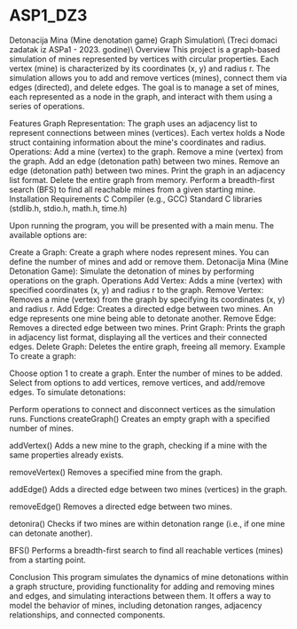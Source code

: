 # ASP1_DZ3
Detonacija Mina (Mine denotation game) Graph Simulation\\
(Treci domaci zadatak iz ASPa1 - 2023. godine)\\
Overview
This project is a graph-based simulation of mines represented by vertices with circular properties. Each vertex (mine) is characterized by its coordinates (x, y) and radius r. The simulation allows you to add and remove vertices (mines), connect them via edges (directed), and delete edges. The goal is to manage a set of mines, each represented as a node in the graph, and interact with them using a series of operations.

Features
Graph Representation: The graph uses an adjacency list to represent connections between mines (vertices). Each vertex holds a Node struct containing information about the mine's coordinates and radius.
Operations:
Add a mine (vertex) to the graph.
Remove a mine (vertex) from the graph.
Add an edge (detonation path) between two mines.
Remove an edge (detonation path) between two mines.
Print the graph in an adjacency list format.
Delete the entire graph from memory.
Perform a breadth-first search (BFS) to find all reachable mines from a given starting mine.
Installation
Requirements
C Compiler (e.g., GCC)
Standard C libraries (stdlib.h, stdio.h, math.h, time.h)

Upon running the program, you will be presented with a main menu. The available options are:

Create a Graph: Create a graph where nodes represent mines. You can define the number of mines and add or remove them.
Detonacija Mina (Mine Detonation Game): Simulate the detonation of mines by performing operations on the graph.
Operations
Add Vertex: Adds a mine (vertex) with specified coordinates (x, y) and radius r to the graph.
Remove Vertex: Removes a mine (vertex) from the graph by specifying its coordinates (x, y) and radius r.
Add Edge: Creates a directed edge between two mines. An edge represents one mine being able to detonate another.
Remove Edge: Removes a directed edge between two mines.
Print Graph: Prints the graph in adjacency list format, displaying all the vertices and their connected edges.
Delete Graph: Deletes the entire graph, freeing all memory.
Example
To create a graph:

Choose option 1 to create a graph.
Enter the number of mines to be added.
Select from options to add vertices, remove vertices, and add/remove edges.
To simulate detonations:

Perform operations to connect and disconnect vertices as the simulation runs.
Functions
createGraph()
Creates an empty graph with a specified number of mines.

addVertex()
Adds a new mine to the graph, checking if a mine with the same properties already exists.

removeVertex()
Removes a specified mine from the graph.

addEdge()
Adds a directed edge between two mines (vertices) in the graph.

removeEdge()
Removes a directed edge between two mines.

detonira()
Checks if two mines are within detonation range (i.e., if one mine can detonate another).

BFS()
Performs a breadth-first search to find all reachable vertices (mines) from a starting point.

Conclusion
This program simulates the dynamics of mine detonations within a graph structure, providing functionality for adding and removing mines and edges, and simulating interactions between them. It offers a way to model the behavior of mines, including detonation ranges, adjacency relationships, and connected components.

